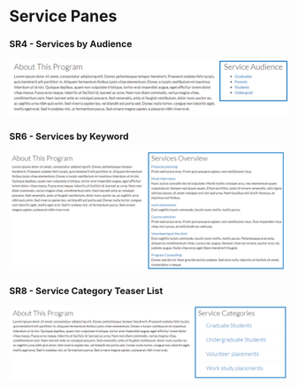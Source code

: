 # Service Panes

### SR4 - Services by Audience

![](../.gitbook/assets/sr4-services-by-audience.PNG)

### SR6 - Services by Keyword

![](../.gitbook/assets/sr6-services-by-keyword.PNG)

### SR8 - Service Category Teaser List

![](../.gitbook/assets/sr8-service-category-tearser-list.PNG)

